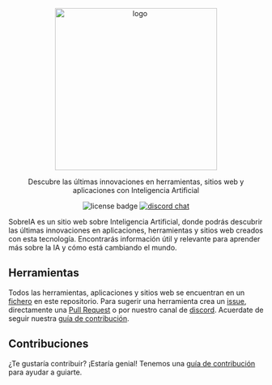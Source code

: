 <p align="center">
  <img alt="logo" src="https://www.sobreia.com/md-logo.png" width="320">
</p>

<p align="center">
  Descubre las últimas innovaciones en herramientas, sitios web y aplicaciones con Inteligencia Artificial
</p>

<p align="center">
  <img alt="license badge" src="https://img.shields.io/badge/license-MIT-blue.svg">
  <a href="https://discord.gg/fMWVJVcW">	
    <image alt="discord chat" src="https://img.shields.io/discord/704771560782692474?label=&logo=discord&logoColor=ffffff&color=7389D8&labelColor=6A7EC2">
  </a>
</p>

SobreIA es un sitio web sobre Inteligencia Artificial, donde podrás descubrir las últimas innovaciones en aplicaciones, herramientas y sitios web creados con esta tecnología. Encontrarás información útil y relevante para aprender más sobre la IA y cómo está cambiando el mundo.

## Herramientas

Todos las herramientas, aplicaciones y sitios web se encuentran en un [fichero](https://github.com/andresz1/sobreai/tree/main/public/files) en este repositorio. Para sugerir una herramienta crea un [issue](https://github.com/andresz1/sobreai/issues/new), directamente una [Pull Request](https://github.com/andresz1/sobreai/compare) o por nuestro canal de [discord](https://discord.gg/fMWVJVcW). Acuerdate de seguir nuestra [guía de contribución](./CONTRIBUTING.md).

## Contribuciones

¿Te gustaría contribuir? ¡Estaría genial! Tenemos una [guía de contribución](./CONTRIBUTING.md) para ayudar a guiarte.
